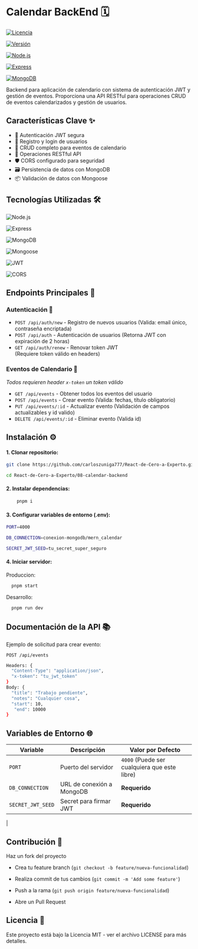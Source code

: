 # Calendar BackEnd 🗓️

[![Licencia](https://img.shields.io/badge/Licencia-MIT-blue.svg)](https://opensource.org/licenses/MIT)

[![Versión](https://img.shields.io/badge/Versión-1.0.0-brightgreen.svg)]()

[![Node.js](https://img.shields.io/badge/Node.js-18.x-green)](https://nodejs.org/)

[![Express](https://img.shields.io/badge/Express-4.x-blue)](https://expressjs.com/)

[![MongoDB](https://img.shields.io/badge/MongoDB-6.x-green)](https://www.mongodb.com/)


Backend para aplicación de calendario con sistema de autenticación JWT y gestión de eventos. Proporciona una API RESTful para operaciones CRUD de eventos calendarizados y gestión de usuarios.

## Características Clave ✨
- 🔐 Autenticación JWT segura
- 👤 Registro y login de usuarios
- 📅 CRUD completo para eventos de calendario
- 🔄 Operaciones RESTful API
- 🛡️ CORS configurado para seguridad
- 🗃️ Persistencia de datos con MongoDB
- 📦 Validación de datos con Mongoose

## Tecnologías Utilizadas 🛠️
![Node.js](https://img.shields.io/badge/-Node.js-339933?logo=node.js&logoColor=white)

![Express](https://img.shields.io/badge/-Express-000000?logo=express&logoColor=white)

![MongoDB](https://img.shields.io/badge/-MongoDB-47A248?logo=mongodb&logoColor=white)

![Mongoose](https://img.shields.io/badge/-Mongoose-880000?logo=mongoose&logoColor=white)

![JWT](https://img.shields.io/badge/-JWT-000000?logo=jsonwebtokens&logoColor=white)

![CORS](https://img.shields.io/badge/-CORS-000000?logo=cors&logoColor=white)

## Endpoints Principales 🔌

### Autenticación 🔑
- `POST /api/auth/new` - Registro de nuevos usuarios (Valida: email único, contraseña encriptada) 
- `POST /api/auth` -  Autenticación de usuarios (Retorna JWT con expiración de 2 horas)
- `GET /api/auth/renew` -  Renovar token JWT  
  (Requiere token válido en headers)

### Eventos de Calendario 📅
_Todos requieren header `x-token` un token válido_

- `GET /api/events` - Obtener todos los eventos del usuario  
- `POST /api/events` - Crear evento  (Valida: fechas, título obligatorio)
- `PUT /api/events/:id` - Actualizar evento  (Validación de campos actualizables y id valido)
- `DELETE /api/events/:id` - Eliminar evento   (Valida id)

## Instalación ⚙️

#### 1. Clonar repositorio:
```bash
git clone https://github.com/carloszuniga777/React-de-Cero-a-Experto.git

cd React-de-Cero-a-Experto/08-calendar-backend
```

#### 2. Instalar dependencias:
```bash
    pnpm i
```

#### 3. Configurar variables de entorno (.env):

```bash
PORT=4000

DB_CONNECTION=conexion-mongodb/mern_calendar

SECRET_JWT_SEED=tu_secret_super_seguro

```


#### 4. Iniciar servidor:

  Produccion:

  ```bash
    pnpm start
  ```

  Desarrollo:

  ```bash
    pnpm run dev
  ```  

## Documentación de la API 📚 

Ejemplo de solicitud para crear evento:


`POST /api/events`

```bash
Headers: {
  "Content-Type": "application/json",
  "x-token": "tu_jwt_token"
}
Body: {
  "title": "Trabajo pendiente",
  "notes": "Cualquier cosa",
  "start": 10,
   "end": 10000
}
```

## Variables de Entorno 🌐

| Variable       | Descripción                  | Valor por Defecto       |
|----------------|------------------------------|-------------------------|
| `PORT`         | Puerto del servidor          | `4000` (Puede ser cualquiera que este libre)                  |
| `DB_CONNECTION`  | URL de conexión a MongoDB    | **Requerido**       |
| `SECRET_JWT_SEED`  | Secret para firmar JWT      | **Requerido**           |
|



## Contribución 🤝
Haz un fork del proyecto

- Crea tu feature branch (`git checkout -b feature/nueva-funcionalidad`)

- Realiza commit de tus cambios (`git commit -m 'Add some feature'`)

- Push a la rama (`git push origin feature/nueva-funcionalidad`)

- Abre un Pull Request

## Licencia 📄
Este proyecto está bajo la Licencia MIT - ver el archivo LICENSE para más detalles.